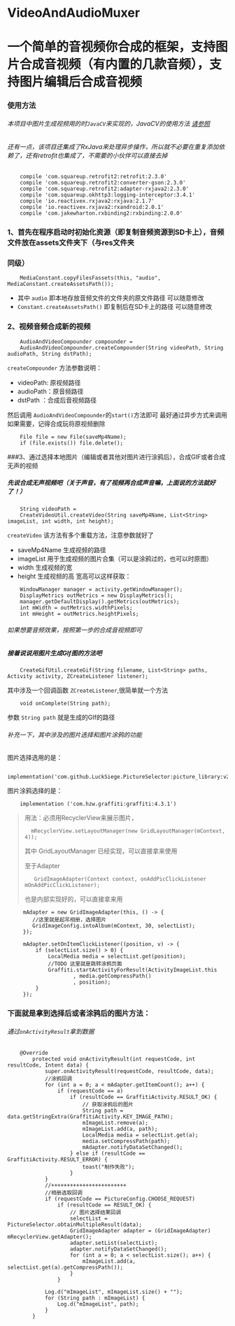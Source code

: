 # VideoAndAudioMuxer

一个简单的音视频你合成的框架，支持图片合成音视频（有内置的几款音频），支持图片编辑后合成音视频
=

### 使用方法


###### 本项目中图片生成视频用的时```JavaCV```来实现的，JavaCV的使用方法 [请参照](https://github.com/bytedeco/javacv)
###### 还有一点，该项目还集成了RxJava来处理异步操作，所以就不必要在重复添加依赖了，还有retrofit也集成了，不需要的小伙伴可以直接去掉
```aidl 
    compile 'com.squareup.retrofit2:retrofit:2.3.0'
    compile 'com.squareup.retrofit2:converter-gson:2.3.0'
    compile 'com.squareup.retrofit2:adapter-rxjava2:2.3.0'
    compile 'com.squareup.okhttp3:logging-interceptor:3.4.1'
    compile 'io.reactivex.rxjava2:rxjava:2.1.7'
    compile 'io.reactivex.rxjava2:rxandroid:2.0.1'
    compile 'com.jakewharton.rxbinding2:rxbinding:2.0.0'
```

### 1、首先在程序启动时初始化资源（即复制音频资源到SD卡上），音频文件放在assets文件夹下（与res文件夹
### 同级）

```aidl  
    MediaConstant.copyFilesFassets(this, "audio", MediaConstant.createAssetsPath()); 
```
- 其中 ``` audio ``` 即本地存放音频文件的文件夹的原文件路径 可以随意修改
- ``` Constant.createAssetsPath() ``` 即复制后在SD卡上的路径 可以随意修改

### 2、视频音频合成新的视频

```aidl 
    AudioAndVideoCompounder compounder = 
    AudioAndVideoCompounder.createCompounder(String videoPath, String audioPath, String dstPath);
 ```

```createCompounder``` 方法参数说明：
- videoPath: 原视频路径
- audioPath：原音频路径
- dstPath ：合成后音视频路径

然后调用 ```AudioAndVideoCompounder```的```start()```方法即可 最好通过异步方式来调用
如果需要，记得合成玩将原视频删除
```aidl 
    File file = new File(saveMp4Name);
    if (file.exists()) file.delete();
```

###3、通过选择本地图片（编辑或者其他对图片进行涂鸦后），合成GIF或者合成无声的视频
##### 先说合成无声视频吧（关于声音，有了视频再合成声音嘛，上面说的方法就好了！）

```aidl 
    String videoPath = 
    CreateVideoUtil.createVideo(String saveMp4Name, List<String> imageList, int width, int height);
```

```createVideo```   该方法有多个重载方法，注意参数就好了
- saveMp4Name 生成视频的路径
- imageList 用于生成视频的图片合集（可以是涂鸦过的，也可以时原图）
- width 生成视频的宽
- height 生成视频的高
宽高可以这样获取：
```aidl 
    WindowManager manager = activity.getWindowManager();
    DisplayMetrics outMetrics = new DisplayMetrics();
    manager.getDefaultDisplay().getMetrics(outMetrics);
    int mWidth = outMetrics.widthPixels;
    int mHeight = outMetrics.heightPixels;
```

###### 如果想要音频效果，按照第一步的合成音视频即可

##### 接着说说用图片生成GIf图的方法吧

```aidl 
    CreateGifUtil.createGif(String filename, List<String> paths, Activity activity, ZCreateListener listener);
```
其中涉及一个回调函数 ```ZCreateListener```,很简单就一个方法
```aidl 
    void onComplete(String path);
```
参数 ```String path``` 就是生成的GIf的路径

###### 补充一下，其中涉及的图片选择和图片涂鸦的功能
图片选择选用的是：
```aidl 
    implementation('com.github.LuckSiege.PictureSelector:picture_library:v2.1.7')
```
图片涂鸦选择的是：
```aidl 
    implementation ('com.hzw.graffiti:graffiti:4.3.1')
```

> 用法：必须用RecyclerView来展示图片，
>```aidl 
>   mRecyclerView.setLayoutManager(new GridLayoutManager(mContext, 4));
>```
> 其中 GridLayoutManager 已经实现，可以直接拿来使用
>
> 至于Adapter 
>```aidl 
>    GridImageAdapter(Context context, onAddPicClickListener mOnAddPicClickListener);
>```
>也是内部实现好的，可以直接拿来用
> 

```aidl 
     mAdapter = new GridImageAdapter(this, () -> {
        //这里就是起吊相册，选择图片
        GridImageConfig.intoAlbum(mContext, 30, selectList);
     });
     
     mAdapter.setOnItemClickListener((position, v) -> {
         if (selectList.size() > 0) {
             LocalMedia media = selectList.get(position);
             //TODO 这里就是跳转涂鸦页面
             Graffiti.startActivityForResult(ActivityImageList.this
                     , media.getCompressPath()
                     , position);
         }
     });
```

### 下面就是拿到选择后或者涂鸦后的图片方法：
###### 通过```onActivityResult```拿到数据
```aidl 
    @Override
        protected void onActivityResult(int requestCode, int resultCode, Intent data) {
            super.onActivityResult(requestCode, resultCode, data);
            //涂鸦回调
            for (int a = 0; a < mAdapter.getItemCount(); a++) {
                if (requestCode == a)
                    if (resultCode == GraffitiActivity.RESULT_OK) {
                        // 获取涂鸦后的图片
                        String path = data.getStringExtra(GraffitiActivity.KEY_IMAGE_PATH);
                        mImageList.remove(a);
                        mImageList.add(a, path);
                        LocalMedia media = selectList.get(a);
                        media.setCompressPath(path);
                        mAdapter.notifyDataSetChanged();
                    } else if (resultCode == GraffitiActivity.RESULT_ERROR) {
                        toast("制作失败");
                    }
            }
            //++++++++++++++++++++++++
            //相册选取回调
            if (requestCode == PictureConfig.CHOOSE_REQUEST)
                if (resultCode == RESULT_OK) {
                    // 图片选择结果回调
                    selectList = PictureSelector.obtainMultipleResult(data);
                    GridImageAdapter adapter = (GridImageAdapter) mRecyclerView.getAdapter();
                    adapter.setList(selectList);
                    adapter.notifyDataSetChanged();
                    for (int a = 0; a < selectList.size(); a++) {
                        mImageList.add(a, selectList.get(a).getCompressPath());
                    }
                }
    
            Log.d("mImageList", mImageList.size() + "");
            for (String path : mImageList) {
                Log.d("mImageList", path);
            }
        }
```







